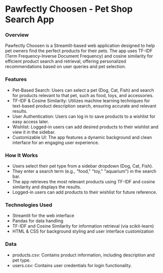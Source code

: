 # Pawfectly Choosen - Pet Shop Search App

### Overview
Pawfectly Choosen is a Streamlit-based web application designed to help pet owners find the perfect products for their pets. The app uses TF-IDF (Term Frequency-Inverse Document Frequency) and cosine similarity for efficient product search and retrieval, offering personalized recommendations based on user queries and pet selection.

### Features
* Pet-Based Search: Users can select a pet (Dog, Cat, Fish) and search for products relevant to that pet, such as food, toys, and accessories.
* TF-IDF & Cosine Similarity: Utilizes machine learning techniques for text-based product description search, ensuring accurate and relevant results.
* User Authentication: Users can log in to save products to a wishlist for easy access later.
* Wishlist: Logged-in users can add desired products to their wishlist and view it in the sidebar.
* Customizable UI: The app features a dynamic background and clean interface for an engaging user experience.

### How It Works
* Users select their pet type from a sidebar dropdown (Dog, Cat, Fish).
* They enter a search term (e.g., "food," "toy," "aquarium") in the search bar.
* The app retrieves the most relevant products using TF-IDF and cosine similarity and displays the results.
* Logged-in users can add products to their wishlist for future reference.

### Technologies Used
* Streamlit for the web interface
* Pandas for data handling
* TF-IDF and Cosine Similarity for information retrieval (via scikit-learn)
* HTML & CSS for background styling and user interface customization

### Data
* products.csv: Contains product information, including description and pet type.
* users.csv: Contains user credentials for login functionality.
